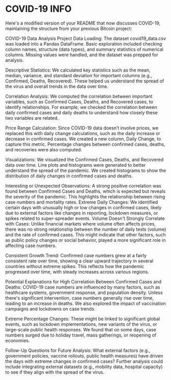 # COVID-19 INFO

Here's a modified version of your README that now discusses COVID-19, maintaining the structure from your previous Bitcoin project:

COVID-19 Data Analysis Project
Data Loading:
The dataset covid19_data.csv was loaded into a Pandas DataFrame. Basic exploration included checking column names, structure (data types), and summary statistics of numerical columns. Missing values were handled, and the dataset was prepped for analysis.

Descriptive Statistics:
We calculated key statistics such as the mean, median, variance, and standard deviation for important columns (e.g., Confirmed, Deaths, Recovered). These helped us understand the spread of the virus and overall trends in the data over time.

Correlation Analysis:
We computed the correlation between important variables, such as Confirmed Cases, Deaths, and Recovered cases, to identify relationships. For example, we checked the correlation between daily confirmed cases and daily deaths to understand how closely these two variables are related.

Price Range Calculation:
Since COVID-19 data doesn’t involve prices, we replaced this with daily change calculations, such as the daily increase or decrease in confirmed cases. We created a new column, Daily Change, to capture this metric. Percentage changes between confirmed cases, deaths, and recoveries were also computed.

Visualizations:
We visualized the Confirmed Cases, Deaths, and Recovered data over time. Line plots and histograms were generated to better understand the spread of the pandemic. We created histograms to show the distribution of daily changes in confirmed cases and deaths.

Interesting or Unexpected Observations:
A strong positive correlation was found between Confirmed Cases and Deaths, which is expected but reveals the severity of the pandemic. This highlights the relationship between rising case numbers and mortality rates.
Extreme Daily Changes: We identified certain days with unusually high or low changes in confirmed cases, likely due to external factors like changes in reporting, lockdown measures, or spikes related to super-spreader events.
Volume Doesn't Strongly Correlate with Cases:
Unlike financial markets where volume often affects prices, there was no strong relationship between the number of daily tests (volume) and the rate of confirmed cases. This might indicate that other factors, such as public policy changes or social behavior, played a more significant role in affecting case numbers.

Consistent Growth Trend:
Confirmed case numbers grew at a fairly consistent rate over time, showing a clear upward trajectory in several countries without extreme spikes. This reflects how the pandemic progressed over time, with steady increases across various regions.

Potential Explanations for High Correlation Between Confirmed Cases and Deaths:
COVID-19 case numbers are influenced by many factors, such as healthcare systems, government response, and population density. Unless there's significant intervention, case numbers generally rise over time, leading to an increase in deaths. We also explored the impact of vaccination campaigns and lockdowns on case trends.

Extreme Percentage Changes:
These might be linked to significant global events, such as lockdown implementations, new variants of the virus, or large-scale public health responses. We found that on some days, case numbers surged due to holiday travel, mass gatherings, or reopening of economies.

Follow-Up Questions for Future Analysis:
What external factors (e.g., government policies, vaccine rollouts, public health measures) have driven the days with extreme changes in confirmed cases?
Further analysis could include integrating external datasets (e.g., mobility data, hospital capacity) to see if they align with the spread of the virus.
